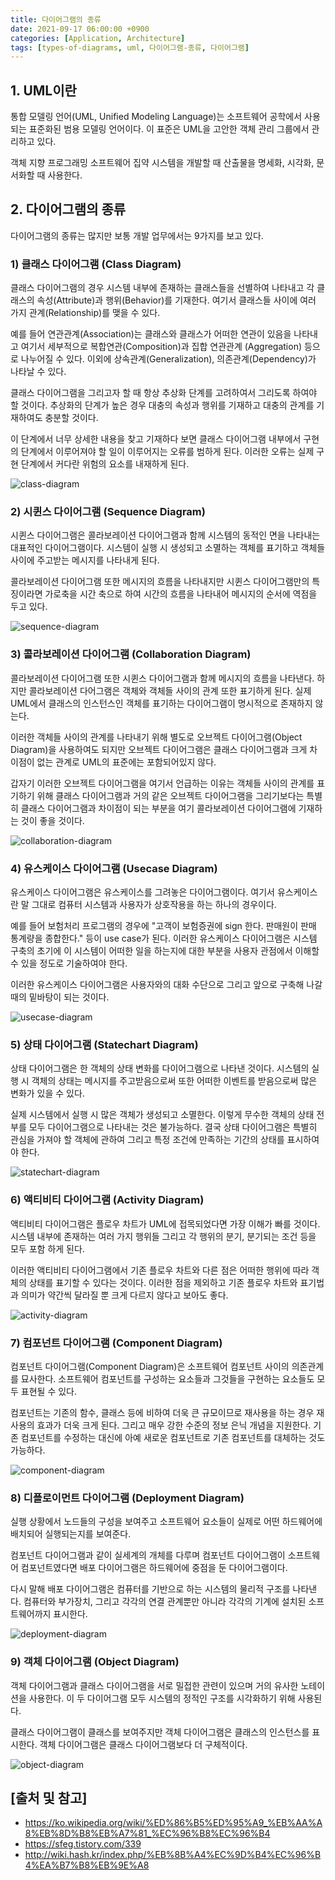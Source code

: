 ```yaml
---
title: 다이어그램의 종류
date: 2021-09-17 06:00:00 +0900
categories: [Application, Architecture]
tags: [types-of-diagrams, uml, 다이어그램-종류, 다이어그램]
---
```


## 1. UML이란
통합 모델링 언어(UML, Unified Modeling Language)는 소프트웨어 공학에서 사용되는 표준화된 범용 모델링 언어이다. 이 표준은 UML을 고안한 객체 관리 그룹에서 관리하고 있다.

객체 지향 프로그래밍 소프트웨어 집약 시스템을 개발할 때 산출물을 명세화, 시각화, 문서화할 때 사용한다.

## 2. 다이어그램의 종류
다이어그램의 종류는 많지만 보통 개발 업무에서는 9가지를 보고 있다.

### 1) 클래스 다이어그램 (Class Diagram)
클래스 다이어그램의 경우 시스템 내부에 존재하는 클래스들을 선별하여 나타내고 각 클래스의 속성(Attribute)과 행위(Behavior)를 기재한다. 여기서 클래스들 사이에 여러 가지 관계(Relationship)를 맺을 수 있다.

예를 들어 연관관계(Association)는 클래스와 클래스가 어떠한 연관이 있음을 나타내고 여기서 세부적으로 복합연관(Composition)과 집합 연관관계 (Aggregation) 등으로 나누어질 수 있다. 이외에 상속관계(Generalization), 의존관계(Dependency)가 나타날 수 있다.

클래스 다이어그램을 그리고자 할 때 항상 추상화 단계를 고려하여서 그리도록 하여야 할 것이다. 추상화의 단계가 높은 경우 대충의 속성과 행위를 기재하고 대충의 관계를 기재하여도 충분할 것이다.

이 단계에서 너무 상세한 내용을 찾고 기재하다 보면 클래스 다이어그램 내부에서 구현의 단계에서 이루어져야 할 일이 이루어지는 오류를 범하게 된다. 이러한 오류는 실제 구현 단계에서 커다란 위험의 요소를 내재하게 된다.

![class-diagram](/assets/img/2021-09-17-types-of-diagrams/usecase-diagram.png)

### 2) 시퀸스 다이어그램 (Sequence Diagram)
시퀸스 다이어그램은 콜라보레이션 다이어그램과 함께 시스템의 동적인 면을 나타내는 대표적인 다이어그램이다. 시스템이 실행 시 생성되고 소멸하는 객체를 표기하고 객체들 사이에 주고받는 메시지를 나타내게 된다.

콜라보레이션 다이어그램 또한 메시지의 흐름을 나타내지만 시퀸스 다이어그램만의 특징이라면 가로축을 시간 축으로 하여 시간의 흐름을 나타내어 메시지의 순서에 역점을 두고 있다.

![sequence-diagram](/assets/img/2021-09-17-types-of-diagrams/sequence-diagram.png)

### 3) 콜라보레이션 다이어그램 (Collaboration Diagram)
콜라보레이션 다이어그램 또한 시퀸스 다이어그램과 함께 메시지의 흐름을 나타낸다. 하지만 콜라보레이션 다어그램은 객체와 객체들 사이의 관계 또한 표기하게 된다. 실제 UML에서 클래스의 인스턴스인 객체를 표기하는 다이어그램이 명시적으로 존재하지 않는다.

이러한 객체들 사이의 관계를 나타내기 위해 별도로 오브젝트 다이어그램(Object Diagram)을 사용하여도 되지만 오브젝트 다이어그램은 클래스 다이어그램과 크게 차이점이 없는 관계로 UML의 표준에는 포함되어있지 않다.

갑자기 이러한 오브젝트 다이어그램을 여기서 언급하는 이유는 객체들 사이의 관계를 표기하기 위해 클래스 다이어그램과 거의 같은 오브젝트 다이어그램을 그리기보다는 특별히 클래스 다이어그램과 차이점이 되는 부분을 여기 콜라보레이션 다이어그램에 기재하는 것이 좋을 것이다.

![collaboration-diagram](/assets/img/2021-09-17-types-of-diagrams/collaboration-diagram.png)

### 4) 유스케이스 다이어그램 (Usecase Diagram)
유스케이스 다이어그램은 유스케이스를 그려놓은 다이어그램이다. 여기서 유스케이스란 말 그대로 컴퓨터 시스템과 사용자가 상호작용을 하는 하나의 경우이다.

예를 들어 보험처리 프로그램의 경우에 "고객이 보험증권에 sign 한다. 판매원이 판매 통계량을 종합한다." 등이 use case가 된다. 이러한 유스케이스 다이어그램은 시스템 구축의 초기에 이 시스템이 어떠한 일을 하는지에 대한 부분을 사용자 관점에서 이해할 수 있을 정도로 기술하여야 한다.

이러한 유스케이스 다이어그램은 사용자와의 대화 수단으로 그리고 앞으로 구축해 나갈 때의 밑바탕이 되는 것이다.

![usecase-diagram](/assets/img/2021-09-17-types-of-diagrams/usecase-diagram.png)

### 5) 상태 다이어그램 (Statechart Diagram)
상태 다이어그램은 한 객체의 상태 변화를 다이어그램으로 나타낸 것이다. 시스템의 실행 시 객체의 상태는 메시지를 주고받음으로써 또한 어떠한 이벤트를 받음으로써 많은 변화가 있을 수 있다.

실제 시스템에서 실행 시 많은 객체가 생성되고 소멸한다. 이렇게 무수한 객체의 상태 전부를 모두 다이어그램으로 나타내는 것은 불가능하다. 결국 상태 다이어그램은 특별히 관심을 가져야 할 객체에 관하여 그리고 특정 조건에 만족하는 기간의 상태를 표시하여야 한다.

![statechart-diagram](/assets/img/2021-09-17-types-of-diagrams/statechart-diagram.png)

### 6) 액티비티 다이어그램 (Activity Diagram)
액티비티 다이어그램은 플로우 차트가 UML에 접목되었다면 가장 이해가 빠를 것이다. 시스템 내부에 존재하는 여러 가지 행위들 그리고 각 행위의 분기, 분기되는 조건 등을 모두 포함 하게 된다.

이러한 액티비티 다이어그램에서 기존 플로우 차트와 다른 점은 어떠한 행위에 따라 객체의 상태를 표기할 수 있다는 것이다. 이러한 점을 제외하고 기존 플로우 차트와 표기법과 의미가 약간씩 달라질 뿐 크게 다르지 않다고 보아도 좋다.

![activity-diagram](/assets/img/2021-09-17-types-of-diagrams/activity-diagram.png)

### 7) 컴포넌트 다이어그램 (Component Diagram)
컴포넌트 다이어그램(Component Diagram)은 소프트웨어 컴포넌트 사이의 의존관계를 묘사한다. 소프트웨어 컴포넌트를 구성하는 요소들과 그것들을 구현하는 요소들도 모두 표현될 수 있다.

컴포넌트는 기존의 함수, 클래스 등에 비하여 더욱 큰 규모이므로 재사용을 하는 경우 재사용의 효과가 더욱 크게 된다. 그리고 매우 강한 수준의 정보 은닉 개념을 지원한다. 기존 컴포넌트를 수정하는 대신에 아예 새로운 컴포넌트로 기존 컴포넌트를 대체하는 것도 가능하다.

![component-diagram](/assets/img/2021-09-17-types-of-diagrams/component-diagram.png)

### 8) 디플로이먼트 다이어그램 (Deployment Diagram)
실행 상황에서 노드들의 구성을 보여주고 소프트웨어 요소들이 실제로 어떤 하드웨어에 배치되어 실행되는지를 보여준다.

컴포넌트 다이어그램과 같이 실세계의 개체를 다루며 컴포넌트 다이어그램이 소프트웨어 컴포넌트였다면 배포 다이어그램은 하드웨어에 중점을 둔 다이어그램이다.

다시 말해 배포 다이어그램은 컴퓨터를 기반으로 하는 시스템의 물리적 구조를 나타낸다. 컴퓨터와 부가장치, 그리고 각각의 연결 관계뿐만 아니라 각각의 기계에 설치된 소프트웨어까지 표시한다.

![deployment-diagram](/assets/img/2021-09-17-types-of-diagrams/deployment-diagram.png)

### 9) 객체 다이어그램 (Object Diagram)
객체 다이어그램과 클래스 다이어그램을 서로 밀접한 관련이 있으며 거의 유사한 노테이션을 사용한다. 이 두 다이어그램 모두 시스템의 정적인 구조를 시각화하기 위해 사용된다.

클래스 다이어그램이 클래스를 보여주지만 객체 다이어그램은 클래스의 인스턴스를 표시한다. 객체 다이어그램은 클래스 다이어그램보다 더 구체적이다.

![object-diagram](/assets/img/2021-09-17-types-of-diagrams/object-diagram.png)

## [출처 및 참고]
* <https://ko.wikipedia.org/wiki/%ED%86%B5%ED%95%A9_%EB%AA%A8%EB%8D%B8%EB%A7%81_%EC%96%B8%EC%96%B4>
* <https://sfeg.tistory.com/339>
* <http://wiki.hash.kr/index.php/%EB%8B%A4%EC%9D%B4%EC%96%B4%EA%B7%B8%EB%9E%A8>
